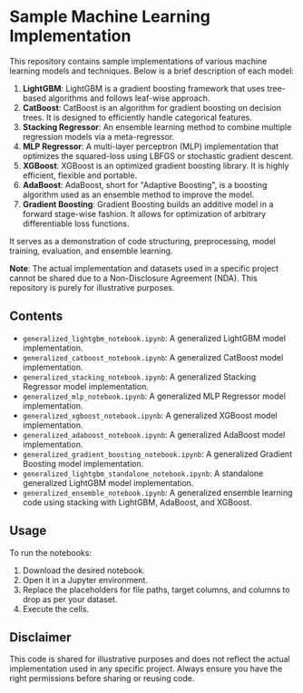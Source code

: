 
# Sample Machine Learning Implementation

This repository contains sample implementations of various machine learning models and techniques. Below is a brief description of each model:

1. **LightGBM**: LightGBM is a gradient boosting framework that uses tree-based algorithms and follows leaf-wise approach.
2. **CatBoost**: CatBoost is an algorithm for gradient boosting on decision trees. It is designed to efficiently handle categorical features.
3. **Stacking Regressor**: An ensemble learning method to combine multiple regression models via a meta-regressor.
4. **MLP Regressor**: A multi-layer perceptron (MLP) implementation that optimizes the squared-loss using LBFGS or stochastic gradient descent.
5. **XGBoost**: XGBoost is an optimized gradient boosting library. It is highly efficient, flexible and portable.
6. **AdaBoost**: AdaBoost, short for "Adaptive Boosting", is a boosting algorithm used as an ensemble method to improve the model.
7. **Gradient Boosting**: Gradient Boosting builds an additive model in a forward stage-wise fashion. It allows for optimization of arbitrary differentiable loss functions.

It serves as a demonstration of code structuring, preprocessing, model training, evaluation, and ensemble learning.

**Note**: The actual implementation and datasets used in a specific project cannot be shared due to a Non-Disclosure Agreement (NDA). This repository is purely for illustrative purposes.

## Contents

- `generalized_lightgbm_notebook.ipynb`: A generalized LightGBM model implementation.
- `generalized_catboost_notebook.ipynb`: A generalized CatBoost model implementation.
- `generalized_stacking_notebook.ipynb`: A generalized Stacking Regressor model implementation.
- `generalized_mlp_notebook.ipynb`: A generalized MLP Regressor model implementation.
- `generalized_xgboost_notebook.ipynb`: A generalized XGBoost model implementation.
- `generalized_adaboost_notebook.ipynb`: A generalized AdaBoost model implementation.
- `generalized_gradient_boosting_notebook.ipynb`: A generalized Gradient Boosting model implementation.
- `generalized_lightgbm_standalone_notebook.ipynb`: A standalone generalized LightGBM model implementation.
- `generalized_ensemble_notebook.ipynb`: A generalized ensemble learning code using stacking with LightGBM, AdaBoost, and XGBoost.

## Usage

To run the notebooks:
1. Download the desired notebook.
2. Open it in a Jupyter environment.
3. Replace the placeholders for file paths, target columns, and columns to drop as per your dataset.
4. Execute the cells.

## Disclaimer

This code is shared for illustrative purposes and does not reflect the actual implementation used in any specific project. Always ensure you have the right permissions before sharing or reusing code.
